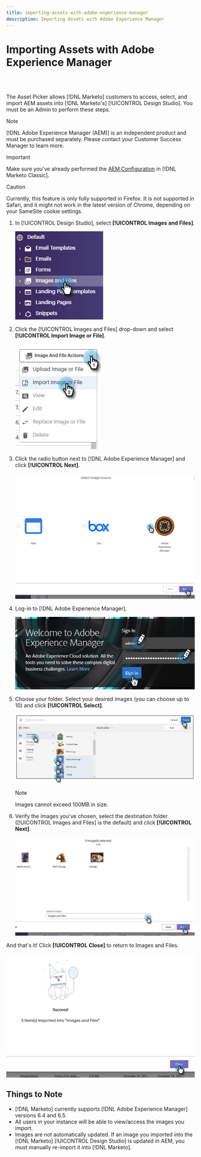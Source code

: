 ```yaml
---
title: importing-assets-with-adobe-experience-manager
description: Importing Assets with Adobe Experience Manager
---
```


# Importing Assets with Adobe Experience Manager

<br>&nbsp;

The Asset Picker allows [!DNL Marketo] customers to access, select, and import AEM assets into [!DNL Marketo's] [!UICONTROL Design Studio]. You must be an Admin to perform these steps.

>[!NOTE]
>[!DNL Adobe Experience Manager (AEM)] is an independent product and must be purchased separately. Please contact your Customer Success Manager to learn more.

>[!IMPORTANT]
>Make sure you've already performed the [AEM Configuration](https://docs.marketo.com/x/FwPLAQ) in [!DNL Marketo Classic].

>[!CAUTION]
>
>Currently, this feature is only fully supported in Firefox. It is not supported in Safari, and it might not work in the latest version of Chrome, depending on your SameSite cookie settings.

1. In [!UICONTROL Design Studio], select **[!UICONTROL Images and Files]**.

   ![Image One](/help/sky/assets/design-studio/importing-assets-with-adobe-experience-manager/importing-assets-with-adobe-experience-manager-1.png)

1. Click the [!UICONTROL Images and Files] drop-down and select **[!UICONTROL Import Image or File]**.

   ![Image Two](/help/sky/assets/design-studio/importing-assets-with-adobe-experience-manager/importing-assets-with-adobe-experience-manager-2.png)

1. Click the radio button next to [!DNL Adobe Experience Manager] and click **[!UICONTROL Next]**.

   ![Image Three](/help/sky/assets/design-studio/importing-assets-with-adobe-experience-manager/importing-assets-with-adobe-experience-manager-3.png)

1. Log-in to [!DNL Adobe Experience Manager].

   ![Image Four](/help/sky/assets/design-studio/importing-assets-with-adobe-experience-manager/importing-assets-with-adobe-experience-manager-4.png)

1. Choose your folder. Select your desired images (you can choose up to 10) and click **[!UICONTROL Select]**.

   ![Image Five](/help/sky/assets/design-studio/importing-assets-with-adobe-experience-manager/importing-assets-with-adobe-experience-manager-5.png)

   >[!NOTE]
   >
   >Images cannot exceed 100MB in size.

1. Verify the images you've chosen, select the destination folder ([!UICONTROL Images and Files] is the default) and click **[!UICONTROL Next]**.

   ![Image Six](/help/sky/assets/design-studio/importing-assets-with-adobe-experience-manager/importing-assets-with-adobe-experience-manager-6.png)

And that's it! Click **[!UICONTROL Close]** to return to Images and Files.

   ![Image Seven](/help/sky/assets/design-studio/importing-assets-with-adobe-experience-manager/importing-assets-with-adobe-experience-manager-7.png)

## Things to Note

* [!DNL Marketo] currently supports [!DNL Adobe Experience Manager] versions 6.4 and 6.5.
* All users in your instance will be able to view/access the images you import.
* Images are not automatically updated. If an image you imported into the [!DNL Marketo] [!UICONTROL Design Studio] is updated in AEM, you must manually re-import it into [!DNL Marketo].
